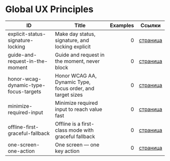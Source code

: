 # Global UX Principles

| ID | Title | Examples | Ссылки |
|---|---|---:|---|
| explicit-status-signature-locking | Make day status, signature, and locking explicit | 0 | [страница](explicit-status-signature-locking.md) |
| guide-and-request-in-the-moment | Guide and request in the moment, never block | 0 | [страница](guide-and-request-in-the-moment.md) |
| honor-wcag-dynamic-type-focus-targets | Honor WCAG AA, Dynamic Type, focus order, and target sizes | 0 | [страница](honor-wcag-dynamic-type-focus-targets.md) |
| minimize-required-input | Minimize required input to reach value fast | 0 | [страница](minimize-required-input.md) |
| offline-first-graceful-fallback | Offline is a first-class mode with graceful fallback | 0 | [страница](offline-first-graceful-fallback.md) |
| one-screen-one-action | One screen — one key action | 0 | [страница](one-screen-one-action.md) |
